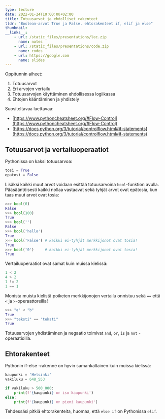 ```yaml
---
type: lecture
date: 2022-01-24T10:00:00+02:00
title: Totuusarvot ja ehdolliset rakenteet
tldr: "Boolean-arvot True ja False, ehtorakenteet if, elif ja else"
thumbnail: 
__links__: 
    - url: /static_files/presentations/lec.zip
      name: notes
    - url: /static_files/presentations/code.zip
      name: codes
    - url: https://google.com
      name: slides
---
```



Oppitunnin aiheet:

1. Totuusarvot
1. Eri arvojen vertailu
1. Totuusarvojen käyttäminen ehdollisessa logiikassa
1. Ehtojen kääntäminen ja yhdistely

Suositeltavaa luettavaa:

* [https://www.pythoncheatsheet.org/#Flow-Control](https://www.pythoncheatsheet.org/#Flow-Control)
* [https://docs.python.org/3/tutorial/controlflow.html#if-statements](https://docs.python.org/3/tutorial/controlflow.html#if-statements)

## Totuusarvot ja vertailuoperaatiot


Pythonissa on kaksi totuusarvoa:

```python
tosi = True
epatosi = False
```

Lisäksi kaikki muut arvot voidaan esittää totuusarvoina `bool`-funktion avulla. Pääsääntöisesti kaikki nollaa vastaavat sekä tyhjät arvot ovat epätosia, kun taas muut arvot ovat tosia:

```python
>>> bool(0)
False
>>> bool(100)
True
>>> bool('')
False
>>> bool('hello')
True
>>> bool('False') # kaikki ei-tyhjät merkkijonot ovat tosia!
True
>>> bool('0')     # kaikki ei-tyhjät merkkijonot ovat tosia!
True
```

Vertailuoperaatiot ovat samat kuin muissa kielissä:

```python
1 < 2
4 > 2
1 != 2
1 == 1
```

Monista muista kielistä poiketen merkkijonojen vertailu onnistuu sekä `==` että `<` ja `>`-operaattoreilla!

```python
>>> "a" < "b"
True
>>> "teksti" == "teksti"
True
```

Totuusarvojen yhdistäminen ja negaatio toimivat `and`, `or`, `is` ja `not` -operaatioilla.



## Ehtorakenteet

Pythonin if-else -rakenne on hyvin samankaltainen kuin muissa kielissä:

```python
kaupunki = 'Helsinki'
vakiluku = 648_553

if vakiluku > 500_000:
    print(f'{kaupunki} on iso kaupunki')
else:
    print(f'{kaupunki} on pieni kaupunki')
```

Tehdessäsi pitkiä ehtorakenteita, huomaa, että `else if` on Pythonissa `elif`.
